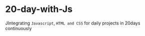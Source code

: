 # 20-day-with-Js
JIntegrating ```Javascript```, ```HTML and CSS``` for daily projects in 20days continuously
